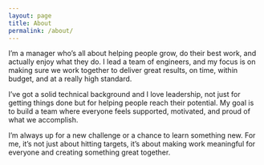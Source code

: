 ```yaml
---
layout: page
title: About
permalink: /about/
---
```


I’m a manager who’s all about helping people grow, do their best work, and actually enjoy what they do. I lead a team of engineers, and my focus is on making sure we work together to deliver great results, on time, within budget, and at a really high standard.

I’ve got a solid technical background and I love leadership, not just for getting things done but for helping people reach their potential. My goal is to build a team where everyone feels supported, motivated, and proud of what we accomplish.

I’m always up for a new challenge or a chance to learn something new. For me, it’s not just about hitting targets, it’s about making work meaningful for everyone and creating something great together.
